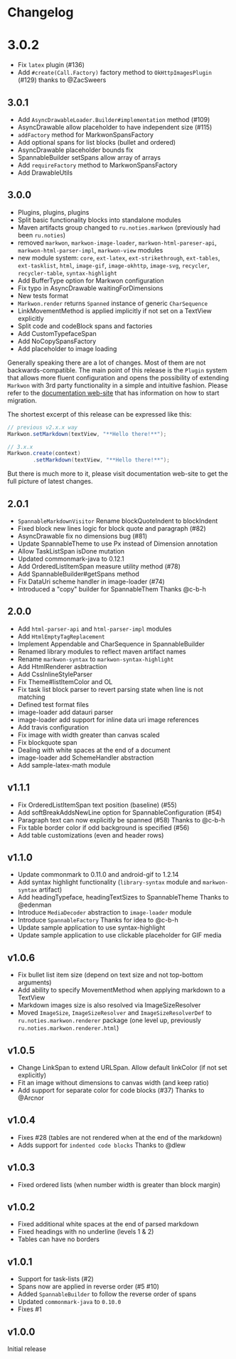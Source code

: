 # Changelog

# 3.0.2
* Fix `latex` plugin (#136)
* Add `#create(Call.Factory)` factory method to `OkHttpImagesPlugin` (#129)
  thanks to @ZacSweers 

## 3.0.1
* Add `AsyncDrawableLoader.Builder#implementation` method (#109)
* AsyncDrawable allow placeholder to have independent size (#115)
* `addFactory` method for MarkwonSpansFactory
* Add optional spans for list blocks (bullet and ordered)
* AsyncDrawable placeholder bounds fix
* SpannableBuilder setSpans allow array of arrays
* Add `requireFactory` method to MarkwonSpansFactory
* Add DrawableUtils

## 3.0.0
* Plugins, plugins, plugins
* Split basic functionality blocks into standalone modules
* Maven artifacts group changed to `ru.noties.markwon` (previously had been `ru.noties`)
* removed `markwon`, `markwon-image-loader`, `markwon-html-pareser-api`, `markwon-html-parser-impl`, `markwon-view` modules
* new module system: `core`, `ext-latex`, `ext-strikethrough`, `ext-tables`, `ext-tasklist`, `html`, `image-gif`, `image-okhttp`, `image-svg`, `recycler`, `recycler-table`, `syntax-highlight`
* Add BufferType option for Markwon configuration
* Fix typo in AsyncDrawable waitingForDimensions
* New tests format
* `Markwon.render` returns `Spanned` instance of generic `CharSequence`
* LinkMovementMethod is applied implicitly if not set on a TextView explicitly
* Split code and codeBlock spans and factories
* Add CustomTypefaceSpan 
* Add NoCopySpansFactory
* Add placeholder to image loading

Generally speaking there are a lot of changes. Most of them are not backwards-compatible.
The main point of this release is the `Plugin` system that allows more fluent configuration
and opens the possibility of extending `Markwon` with 3rd party functionality in a simple
and intuitive fashion. Please refer to the [documentation web-site](https://noties.github.io/Markwon)
that has information on how to start migration.

The shortest excerpt of this release can be expressed like this:

```java
// previous v2.x.x way
Markwon.setMarkdown(textView, "**Hello there!**");
```

```java
// 3.x.x
Markwon.create(context)
        .setMarkdown(textView, "**Hello there!**");
```

But there is much more to it, please visit documentation web-site
to get the full picture of latest changes.

## 2.0.1
* `SpannableMarkdownVisitor` Rename blockQuoteIndent to blockIndent
* Fixed block new lines logic for block quote and paragraph (#82)
* AsyncDrawable fix no dimensions bug (#81)
* Update SpannableTheme to use Px instead of Dimension annotation
* Allow TaskListSpan isDone mutation
* Updated commonmark-java to 0.12.1
* Add OrderedListItemSpan measure utility method (#78)
* Add SpannableBuilder#getSpans method
* Fix DataUri scheme handler in image-loader (#74)
* Introduced a "copy" builder for SpannableThem
  Thanks @c-b-h

## 2.0.0
* Add `html-parser-api` and `html-parser-impl` modules
* Add `HtmlEmptyTagReplacement`
* Implement Appendable and CharSequence in SpannableBuilder
* Renamed library modules to reflect maven artifact names
* Rename `markwon-syntax` to `markwon-syntax-highlight`
* Add HtmlRenderer asbtraction
* Add CssInlineStyleParser
* Fix Theme#listItemColor and OL
* Fix task list block parser to revert parsing state when line is not matching
* Defined test format files
* image-loader add datauri parser
* image-loader add support for inline data uri image references
* Add travis configuration
* Fix image with width greater than canvas scaled
* Fix blockquote span
* Dealing with white spaces at the end of a document
* image-loader add SchemeHandler abstraction
* Add sample-latex-math module

## v1.1.1
* Fix OrderedListItemSpan text position (baseline) (#55)
* Add softBreakAddsNewLine option for SpannableConfiguration (#54)
* Paragraph text can now explicitly be spanned (#58)
  Thanks to @c-b-h
* Fix table border color if odd background is specified (#56)
* Add table customizations (even and header rows)

## v1.1.0
* Update commonmark to 0.11.0 and android-gif to 1.2.14
* Add syntax highlight functionality (`library-syntax` module and `markwon-syntax` artifact)
* Add headingTypeface, headingTextSizes to SpannableTheme
  Thanks to @edenman
* Introduce `MediaDecoder` abstraction to `image-loader` module
* Introduce `SpannableFactory`
  Thanks for idea to @c-b-h
* Update sample application to use syntax-highlight
* Update sample application to use clickable placeholder for GIF media

## v1.0.6
* Fix bullet list item size (depend on text size and not top-bottom arguments)
* Add ability to specify MovementMethod when applying markdown to a TextView
* Markdown images size is also resolved via ImageSizeResolver
* Moved `ImageSize`, `ImageSizeResolver` and `ImageSizeResolverDef` 
to `ru.noties.markwon.renderer` package (one level up, previously `ru.noties.markwon.renderer.html`)

## v1.0.5
* Change LinkSpan to extend URLSpan. Allow default linkColor (if not set explicitly)
* Fit an image without dimensions to canvas width (and keep ratio)
* Add support for separate color for code blocks (#37)
  Thanks to @Arcnor

## v1.0.4
* Fixes #28 (tables are not rendered when at the end of the markdown)
* Adds support for `indented code blocks`
  Thanks to @dlew

## v1.0.3
* Fixed ordered lists (when number width is greater than block margin)

## v1.0.2
* Fixed additional white spaces at the end of parsed markdown
* Fixed headings with no underline (levels 1 &amp; 2)
* Tables can have no borders

## v1.0.1
* Support for task-lists (#2)
* Spans now are applied in reverse order (#5 #10)
* Added `SpannableBuilder` to follow the reverse order of spans
* Updated `commonmark-java` to `0.10.0`
* Fixes #1

## v1.0.0

Initial release